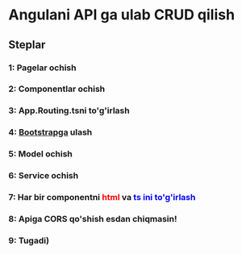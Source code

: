 # Angulani API ga ulab CRUD qilish
## Steplar
### 1: Pagelar ochish
### 2: Componentlar ochish
### 3: App.Routing.tsni to'g'irlash
### 4: <a target="_blank" href="https://youtu.be/QXCYhtila1E?si=AhijPnGJOznH008Q">Bootstrapga<a> ulash 
### 5: Model ochish
### 6: Service ochish
### 7: Har bir componentni <span style="color: red">html</span> va <span style="color: blue">ts<span> ini to'g'irlash  
### 8: Apiga CORS qo'shish esdan chiqmasin!
### 9: Tugadi)